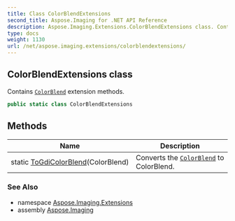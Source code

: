 ```yaml
---
title: Class ColorBlendExtensions
second_title: Aspose.Imaging for .NET API Reference
description: Aspose.Imaging.Extensions.ColorBlendExtensions class. Contains ColorBlend extension methods
type: docs
weight: 1130
url: /net/aspose.imaging.extensions/colorblendextensions/
---
```

## ColorBlendExtensions class

Contains [`ColorBlend`](../../aspose.imaging/colorblend/) extension methods.

```csharp
public static class ColorBlendExtensions
```

## Methods

| Name | Description |
| --- | --- |
| static [ToGdiColorBlend](../../aspose.imaging.extensions/colorblendextensions/togdicolorblend/)(ColorBlend) | Converts the [`ColorBlend`](../../aspose.imaging/colorblend/) to ColorBlend. |

### See Also

* namespace [Aspose.Imaging.Extensions](../../aspose.imaging.extensions/)
* assembly [Aspose.Imaging](../../)


